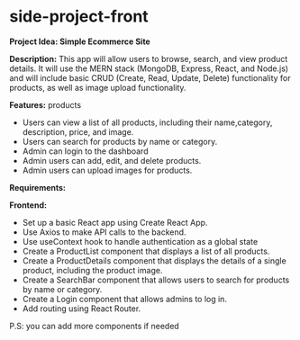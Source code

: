 # side-project-front

**Project Idea: Simple Ecommerce Site**

**Description:** This app will allow users to browse, search, and view product details. It will use the MERN stack (MongoDB, Express, React, and Node.js) and will include basic CRUD (Create, Read, Update, Delete) functionality for products, as well as image upload functionality.

**Features:** products

- Users can view a list of all products, including their name,category, description, price, and image.
- Users can search for products by name or category.
- Admin can login to the dashboard
- Admin users can add, edit, and delete products.
- Admin users can upload images for products.

**Requirements:**

**Frontend:**
- Set up a basic React app using Create React App.
- Use Axios to make API calls to the backend.
- Use useContext hook to handle authentication as a global state
- Create a ProductList component that displays a list of all products.
- Create a ProductDetails component that displays the details of a single product, including the product image.
- Create a SearchBar component that allows users to search for products by name or category.
- Create a Login component that allows admins to log in.
- Add routing using React Router.

P.S: you can add more components if needed
